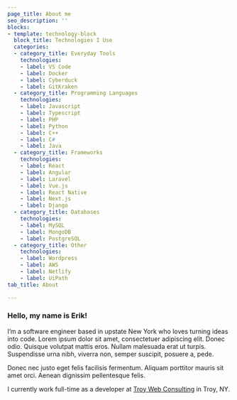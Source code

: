 ```yaml
---
page_title: About me
seo_description: ''
blocks:
- template: technology-block
  block_title: Technologies I Use
  categories:
  - category_title: Everyday Tools
    technologies:
    - label: VS Code
    - label: Docker
    - label: Cyberduck
    - label: GitKraken
  - category_title: Programming Languages
    technologies:
    - label: Javascript
    - label: Typescript
    - label: PHP
    - label: Python
    - label: C++
    - label: C#
    - label: Java
  - category_title: Frameworks
    technologies:
    - label: React
    - label: Angular
    - label: Laravel
    - label: Vue.js
    - label: React Native
    - label: Next.js
    - label: Django
  - category_title: Databases
    technologies:
    - label: MySQL
    - label: MongoDB
    - label: PostgreSQL
  - category_title: Other
    technologies:
    - label: Wordpress
    - label: AWS
    - label: Netlify
    - label: UiPath
tab_title: About

---
```

### Hello, my name is Erik!

I’m a software engineer based in upstate New York who loves turning ideas into code. Lorem ipsum dolor sit amet, consectetuer adipiscing elit. Donec odio. Quisque volutpat mattis eros. Nullam malesuada erat ut turpis. Suspendisse urna nibh, viverra non, semper suscipit, posuere a, pede.

Donec nec justo eget felis facilisis fermentum. Aliquam porttitor mauris sit amet orci. Aenean dignissim pellentesque felis.

I currently work full-time as a developer at [Troy Web Consulting](https://troyweb.com "Troy Web Consulting") in Troy, NY.